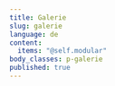 ```yaml
---
title: Galerie
slug: galerie
language: de
content:
  items: "@self.modular"
body_classes: p-galerie
published: true
---
```

